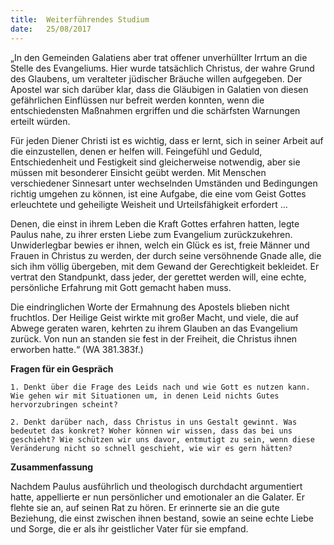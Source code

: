 ```yaml
---
title:  Weiterführendes Studium
date:   25/08/2017
---
```


„In den Gemeinden Galatiens aber trat offener unverhüllter Irrtum an die Stelle des Evangeliums. Hier wurde tatsächlich Christus, der wahre Grund des Glaubens, um veralteter jüdischer Bräuche willen aufgegeben. Der Apostel war sich darüber klar, dass die Gläubigen in Galatien von diesen gefährlichen Einflüssen nur befreit werden konnten, wenn die entschiedensten Maßnahmen ergriffen und die schärfsten Warnungen erteilt würden.

Für jeden Diener Christi ist es wichtig, dass er lernt, sich in seiner Arbeit auf die einzustellen, denen er helfen will. Feingefühl und Geduld, Entschiedenheit und Festigkeit sind gleicherweise notwendig, aber sie müssen mit besonderer Einsicht geübt werden. Mit Menschen verschiedener Sinnesart unter wechselnden Umständen und Bedingungen richtig umgehen zu können, ist eine Aufgabe, die eine vom Geist Gottes erleuchtete und geheiligte Weisheit und Urteilsfähigkeit erfordert …

Denen, die einst in ihrem Leben die Kraft Gottes erfahren hatten, legte Paulus nahe, zu ihrer ersten Liebe zum Evangelium zurückzukehren. Unwiderlegbar bewies er ihnen, welch ein Glück es ist, freie Männer und Frauen in Christus zu werden, der durch seine versöhnende Gnade alle, die sich ihm völlig übergeben, mit dem Gewand der Gerechtigkeit bekleidet. Er vertrat den Standpunkt, dass jeder, der gerettet werden will, eine echte, persönliche Erfahrung mit Gott gemacht haben muss.

Die eindringlichen Worte der Ermahnung des Apostels blieben nicht fruchtlos. Der Heilige Geist wirkte mit großer Macht, und viele, die auf Abwege geraten waren, kehrten zu ihrem Glauben an das Evangelium zurück. Von nun an standen sie fest in der Freiheit, die Christus ihnen erworben hatte.“ (WA 381.383f.)

**Fragen für ein Gespräch**

`1. Denkt über die Frage des Leids nach und wie Gott es nutzen kann. Wie gehen wir mit Situationen um, in denen Leid nichts Gutes hervorzubringen scheint?`

`2. Denkt darüber nach, dass Christus in uns Gestalt gewinnt. Was bedeutet das konkret? Woher können wir wissen, dass das bei uns geschieht? Wie schützen wir uns davor, entmutigt zu sein, wenn diese Veränderung nicht so schnell geschieht, wie wir es gern hätten?`

**Zusammenfassung**

Nachdem Paulus ausführlich und theologisch durchdacht argumentiert hatte, appellierte er nun persönlicher und emotionaler an die Galater. Er flehte sie an, auf seinen Rat zu hören. Er erinnerte sie an die gute Beziehung, die einst zwischen ihnen bestand, sowie an seine echte Liebe und Sorge, die er als ihr geistlicher Vater für sie empfand.